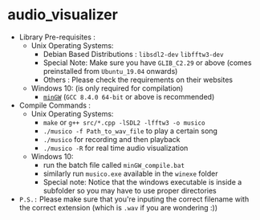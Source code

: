 # audio_visualizer
* Library Pre-requisites : 
  * Unix Operating Systems:
    * Debian Based Distributions : ```libsdl2-dev``` ```libfftw3-dev```
    * Special Note: Make sure you have ```GLIB_C2.29``` or above (comes preinstalled from ```Ubuntu_19.04``` onwards)
    * Others : Please check the requirements on their websites
  * Windows 10: (is only required for compilation)
    * [```minGW```](https://winlibs.com/) (```GCC 8.4.0 64-bit``` or above is recommended)
* Compile Commands : 
  * Unix Operating Systems:
    * ```make``` or ```g++ src/*.cpp -lSDL2 -lfftw3 -o musico``` 
    * ```./musico -f Path_to_wav_file``` to play a certain song
    * ```./musico``` for recording and then playback
    * ```./musico -R``` for real time audio visualization
  * Windows 10:
    * run the batch file called ```minGW_compile.bat```
    * similarly run ```musico.exe``` available in the ```winexe``` folder
    * Special note: Notice that the windows executable is inside a subfolder so you may have to use proper directories
* ```P.S.:``` Please make sure that you're inputing the correct filename with the correct extension (which is ```.wav``` if you are wondering :))
